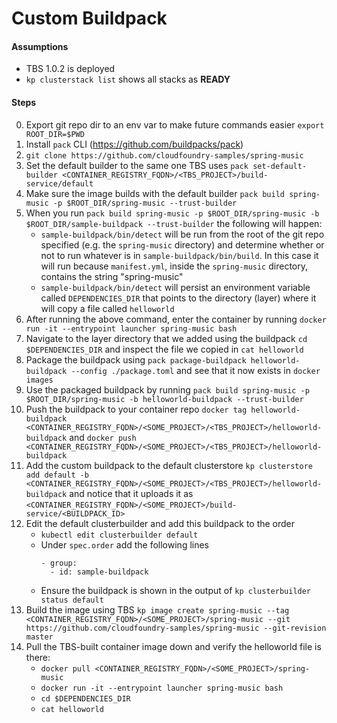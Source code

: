 # Custom Buildpack

#### Assumptions
* TBS 1.0.2 is deployed
* `kp clusterstack list` shows all stacks as **READY**

#### Steps
0. Export git repo dir to an env var to make future commands easier `export ROOT_DIR=$PWD`
0. Install `pack` CLI (https://github.com/buildpacks/pack)
0. `git clone https://github.com/cloudfoundry-samples/spring-music`
0. Set the default builder to the same one TBS uses `pack set-default-builder <CONTAINER_REGISTRY_FQDN>/<TBS_PROJECT>/build-service/default`
0. Make sure the image builds with the default builder `pack build spring-music -p $ROOT_DIR/spring-music --trust-builder`
0. When you run `pack build spring-music -p $ROOT_DIR/spring-music -b $ROOT_DIR/sample-buildpack --trust-builder` the following will happen:
    * `sample-buildpack/bin/detect` will be run from the root of the git repo specified (e.g. the `spring-music` directory) and determine whether or not to run whatever is in `sample-buildpack/bin/build`. In this case it will run because `manifest.yml`, inside the `spring-music` directory, contains the string "spring-music"
    * `sample-buildpack/bin/detect` will persist an environment variable called `DEPENDENCIES_DIR` that points to the directory (layer) where it will copy a file called `helloworld`
0. After running the above command, enter the container by running `docker run -it --entrypoint launcher spring-music bash`
0. Navigate to the layer directory that we added using the buildpack `cd $DEPENDENCIES_DIR` and inspect the file we copied in `cat helloworld`
0. Package the buildpack using `pack package-buildpack helloworld-buildpack --config ./package.toml` and see that it now exists in `docker images`
0. Use the packaged buildpack by running `pack build spring-music -p $ROOT_DIR/spring-music -b helloworld-buildpack --trust-builder`
0. Push the buildpack to your container repo `docker tag helloworld-buildpack <CONTAINER_REGISTRY_FQDN>/<SOME_PROJECT>/<TBS_PROJECT>/helloworld-buildpack` and `docker push <CONTAINER_REGISTRY_FQDN>/<SOME_PROJECT>/<TBS_PROJECT>/helloworld-buildpack`
0. Add the custom buildpack to the default clusterstore `kp clusterstore add default -b <CONTAINER_REGISTRY_FQDN>/<SOME_PROJECT>/<TBS_PROJECT>/helloworld-buildpack` and notice that it uploads it as `<CONTAINER_REGISTRY_FQDN>/<SOME_PROJECT>/build-service/<BUILDPACK_ID>`
0. Edit the default clusterbuilder and add this buildpack to the order
    * `kubectl edit clusterbuilder default`
    * Under `spec.order` add the following lines
        ```
        - group:
          - id: sample-buildpack
        ```
    * Ensure the buildpack is shown in the output of `kp clusterbuilder status default`
0. Build the image using TBS `kp image create spring-music --tag <CONTAINER_REGISTRY_FQDN>/<SOME_PROJECT>/spring-music --git https://github.com/cloudfoundry-samples/spring-music --git-revision master`
0. Pull the TBS-built container image down and verify the helloworld file is there:
    * `docker pull <CONTAINER_REGISTRY_FQDN>/<SOME_PROJECT>/spring-music`
    * `docker run -it --entrypoint launcher spring-music bash`
    * `cd $DEPENDENCIES_DIR`
    * `cat helloworld`